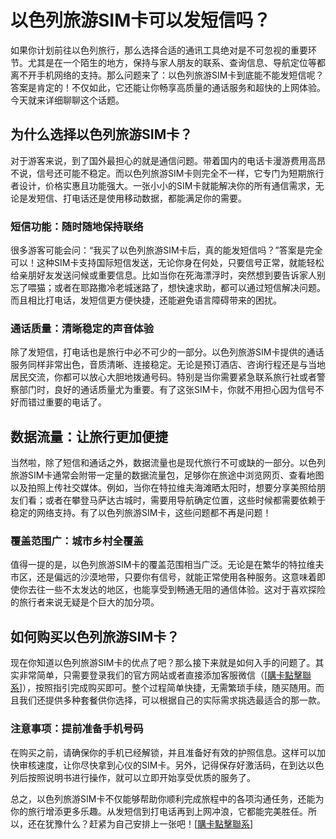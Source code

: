 # 以色列旅游SIM卡可以发短信吗？

如果你计划前往以色列旅行，那么选择合适的通讯工具绝对是不可忽视的重要环节。尤其是在一个陌生的地方，保持与家人朋友的联系、查询信息、导航定位等都离不开手机网络的支持。那么问题来了：以色列旅游SIM卡到底能不能发短信呢？答案是肯定的！不仅如此，它还能让你畅享高质量的通话服务和超快的上网体验。今天就来详细聊聊这个话题。

## 为什么选择以色列旅游SIM卡？

对于游客来说，到了国外最担心的就是通信问题。带着国内的电话卡漫游费用高昂不说，信号还可能不稳定。而以色列旅游SIM卡则完全不一样，它专门为短期旅行者设计，价格实惠且功能强大。一张小小的SIM卡就能解决你的所有通信需求，无论是发短信、打电话还是使用移动数据，都能满足你的需要。

### 短信功能：随时随地保持联络

很多游客可能会问：“我买了以色列旅游SIM卡后，真的能发短信吗？”答案是完全可以！这种SIM卡支持国际短信发送，无论你身在何处，只要信号正常，就能轻松给亲朋好友发送问候或重要信息。比如当你在死海漂浮时，突然想到要告诉家人别忘了喂猫；或者在耶路撒冷老城迷路了，想快速求助，都可以通过短信解决问题。而且相比打电话，发短信更方便快捷，还能避免语言障碍带来的困扰。

### 通话质量：清晰稳定的声音体验

除了发短信，打电话也是旅行中必不可少的一部分。以色列旅游SIM卡提供的通话服务同样非常出色，音质清晰、连接稳定。无论是预订酒店、咨询行程还是与当地居民交流，你都可以放心大胆地拨通号码。特别是当你需要紧急联系旅行社或者警察部门时，良好的通话质量尤为重要。有了这张SIM卡，你就不用担心因为信号不好而错过重要的电话了。

## 数据流量：让旅行更加便捷

当然啦，除了短信和通话之外，数据流量也是现代旅行不可或缺的一部分。以色列旅游SIM卡通常会附带一定量的数据流量包，足够你在旅途中浏览网页、查看地图以及拍照上传社交媒体。例如，当你在特拉维夫海滩晒太阳时，想要分享美照给朋友们看；或者在攀登马萨达古城时，需要用导航确定位置，这些时候都需要依赖于稳定的网络支持。有了以色列旅游SIM卡，这些问题都不再是问题！

### 覆盖范围广：城市乡村全覆盖

值得一提的是，以色列旅游SIM卡的覆盖范围相当广泛。无论是在繁华的特拉维夫市区，还是偏远的沙漠地带，只要你有信号，就能正常使用各种服务。这意味着即使你去往一些不太发达的地区，也能享受到畅通无阻的通信体验。这对于喜欢探险的旅行者来说无疑是个巨大的加分项。

## 如何购买以色列旅游SIM卡？

现在你知道以色列旅游SIM卡的优点了吧？那么接下来就是如何入手的问题了。其实非常简单，只需要登录我们的官方网站或者直接添加客服微信（[[購卡點擊聯系](https://t.me/s/esim1088)]），按照指引完成购买即可。整个过程简单快捷，无需繁琐手续，随买随用。而且我们还提供多种套餐供你选择，可以根据自己的实际需求挑选最适合的那一款。

### 注意事项：提前准备手机号码

在购买之前，请确保你的手机已经解锁，并且准备好有效的护照信息。这样可以加快审核速度，让你尽快拿到心仪的SIM卡。另外，记得保存好激活码，在到达以色列后按照说明书进行操作，就可以立即开始享受优质的服务了。

总之，以色列旅游SIM卡不仅能够帮助你顺利完成旅程中的各项沟通任务，还能为你的旅行增添更多乐趣。从发短信到打电话再到上网冲浪，它都能完美胜任。所以，还在犹豫什么？赶紧为自己安排上一张吧！[[購卡點擊聯系](https://t.me/s/esim1088)]